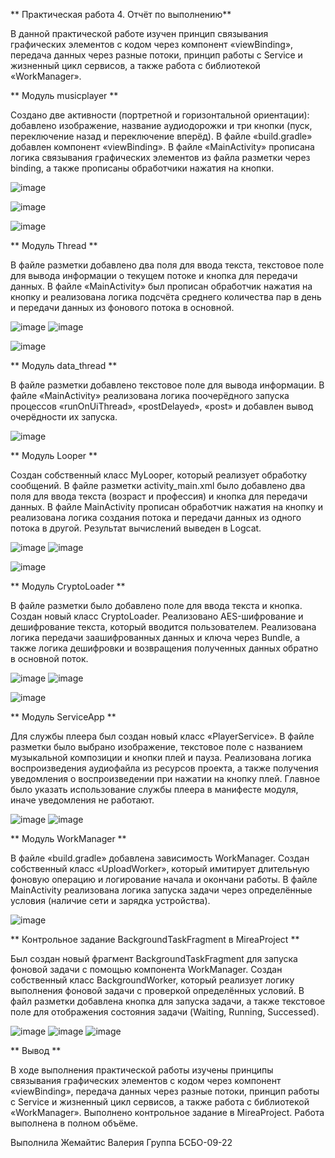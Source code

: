 **  Практическая работа 4. Отчёт по выполнению**

В данной практической работе изучен принцип связывания графических элементов с кодом через компонент «viewBinding», передача данных через разные потоки, принцип работы с Service и жизненный цикл сервисов, а также работа с библиотекой «WorkManager».

**  Модуль musicplayer **

Создано две активности (портретной и горизонтальной ориентации): добавлено изображение, название аудиодорожки и три кнопки (пуск, переключение назад и переключение вперёд). В файле «build.gradle» добавлен компонент «viewBinding». В файле «MainActivity» прописана логика связывания графических элементов из файла разметки через binding, а также прописаны обработчики нажатия на кнопки.

![image](https://github.com/user-attachments/assets/7fecef30-ea92-4cce-8592-56d6913b86d2) 

![image](https://github.com/user-attachments/assets/99ceab2a-ce95-4e34-aa20-f18052efd0b0)

![image](https://github.com/user-attachments/assets/798e23b8-629e-4d17-912b-436be57fc1c7) 


**  Модуль Thread **

В файле разметки добавлено два поля для ввода текста, текстовое поле для вывода информации о текущем потоке и кнопка для передачи данных. В файле «MainActivity» был прописан обработчик нажатия на кнопку и реализована логика подсчёта среднего количества пар в день и передачи данных из фонового потока в основной.

![image](https://github.com/user-attachments/assets/eb7aeb4d-5d74-4332-9fb0-a9f01b82b675) ![image](https://github.com/user-attachments/assets/73d33b53-ccb3-4a4c-97e2-0eea0202d97c)

![image](https://github.com/user-attachments/assets/8fd37b0f-77b9-40c6-b362-4dae236ceb9a)

**  Модуль data_thread **

В файле разметки добавлено текстовое поле для вывода информации. В файле «MainActivity» реализована логика поочерёдного запуска процессов «runOnUiThread», «postDelayed», «post» и добавлен вывод очерёдности их запуска.

![image](https://github.com/user-attachments/assets/c16ca632-a9d4-47bf-a9bf-68dfbafa8744)


**  Модуль Looper **

Создан собственный класс MyLooper, который реализует обработку сообщений. В файле разметки activity_main.xml было добавлено два поля для ввода текста (возраст и профессия) и кнопка для передачи данных. В файле MainActivity прописан обработчик нажатия на кнопку и реализована логика создания потока и передачи данных из одного потока в другой. Результат вычислений выведен в Logcat.

![image](https://github.com/user-attachments/assets/eaa5921d-5e0d-42dd-98f5-36a12d0147a1) ![image](https://github.com/user-attachments/assets/d5f67c26-a4e1-4465-9be0-b98b591641b6)

![image](https://github.com/user-attachments/assets/a6c7c23a-e72c-4c40-a7c5-bdfdd54a31aa)


**  Модуль CryptoLoader **

В файле разметки было добавлено поле для ввода текста и кнопка. Создан новый класс CryptoLoader. Реализовано AES-шифрование и дешифрование текста, который вводится пользователем. Реализована логика передачи заашифрованных данных и ключа через Bundle, а также логика дешифровки и возвращения полученных данных обратно в основной поток.

![image](https://github.com/user-attachments/assets/aecb15a9-753e-41b7-a231-11cc94e28b69) ![image](https://github.com/user-attachments/assets/85f772a8-88e6-4dca-b054-f70466dc770f)

![image](https://github.com/user-attachments/assets/5880c89c-9300-4fd1-b708-995389429d63)


**  Модуль ServiceApp **

Для службы плеера был создан новый класс «PlayerService». В файле разметки было выбрано изображение, текстовое поле с названием музыкальной композиции и кнопки плей и пауза. Реализована логика воспроизведения аудиофайла из ресурсов проекта, а также получения уведомления о воспроизведении при нажатии на кнопку плей. Главное было указать использование службы плеера в манифесте модуля, иначе уведомления не работают.

![image](https://github.com/user-attachments/assets/23c4d1b1-ad68-4656-8f7f-58433fd8444e) ![image](https://github.com/user-attachments/assets/73679dfc-3c8a-49cd-878c-23218348d6ea)

**  Модуль WorkManager **

В файле «build.gradle» добавлена зависимость WorkManager. Создан собственный класс «UploadWorker», который имитирует длительную фоновую операцию и логирование начала и окончани работы. В файле MainActivity реализована логика запуска задачи через определённые условия (наличие сети и зарядка устройства).

![image](https://github.com/user-attachments/assets/61a9c2cf-0b3c-4e78-af78-8ed23d14a85a)


** Контрольное задание BackgroundTaskFragment в MireaProject **

Был создан новый фрагмент BackgroundTaskFragment для запуска фоновой задачи с помощью компонента WorkManager. Создан собственный класс BackgroundWorker, который реализует логику выполнения фоновой задачи с проверкой определённых условий. В файл разметки добавлена кнопка для запуска задачи, а также текстовое поле для отображения состояния задачи (Waiting, Running, Successed).

![image](https://github.com/user-attachments/assets/e79da324-a305-4d50-b352-cb99a2819e63) ![image](https://github.com/user-attachments/assets/37a0033f-b295-477c-ab9c-eeb87cc6e9cc) ![image](https://github.com/user-attachments/assets/473766e1-9625-47b0-9053-91d5a2be7cd5)


** Вывод **

В ходе выполнения практической работы изучены принципы связывания графических элементов с кодом через компонент «viewBinding», передача данных через разные потоки, принцип работы с Service и жизненный цикл сервисов, а также работа с библиотекой «WorkManager». Выполнено контрольное задание в MireaProject. Работа выполнена в полном объёме.

Выполнила Жемайтис Валерия
Группа БСБО-09-22
